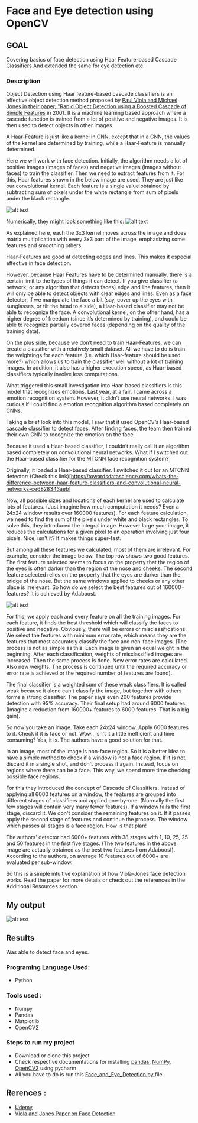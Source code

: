 # Face and Eye detection using OpenCV 
## GOAL
Covering basics of face detection using Haar Feature-based Cascade Classifiers
And extended the same for eye detection etc.

### Description
Object Detection using Haar feature-based cascade classifiers is an effective object detection method proposed by [Paul Viola and Michael Jones in their paper, "Rapid Object Detection using a Boosted Cascade of Simple Features](https://www.cs.cmu.edu/~efros/courses/LBMV07/Papers/viola-cvpr-01.pdf) in 2001. It is a machine learning based approach where a cascade function is trained from a lot of positive and negative images. It is then used to detect objects in other images.

A Haar-Feature is just like a kernel in CNN, except that in a CNN, the values of the kernel are determined by training, while a Haar-Feature is manually determined.

Here we will work with face detection. Initially, the algorithm needs a lot of positive images (images of faces) and negative images (images without faces) to train the classifier. Then we need to extract features from it. For this, Haar features shown in the below image are used. They are just like our convolutional kernel. Each feature is a single value obtained by subtracting sum of pixels under the white rectangle from sum of pixels under the black rectangle.

![alt text][haar]

[haar]: ./imgs/haar_features_1.jpg
Numerically, they might look something like this:
![alt text][haarnum]


[haarnum]: ./imgs/haar_num.png

As explained here, each the 3x3 kernel moves across the image and does matrix multiplication with every 3x3 part of the image, emphasizing some features and smoothing others.

Haar-Features are good at detecting edges and lines. This makes it especial effective in face detection. 

However, because Haar Features have to be determined manually, there is a certain limit to the types of things it can detect. If you give classifier (a network, or any algorithm that detects faces) edge and line features, then it will only be able to detect objects with clear edges and lines. Even as a face detector, if we manipulate the face a bit (say, cover up the eyes with sunglasses, or tilt the head to a side), a Haar-based classifier may not be able to recognize the face. A convolutional kernel, on the other hand, has a higher degree of freedom (since it’s determined by training), and could be able to recognize partially covered faces (depending on the quality of the training data).

On the plus side, because we don’t need to train Haar-Features, we can create a classifier with a relatively small dataset. All we have to do is train the weightings for each feature (i.e. which Haar-feature should be used more?) which allows us to train the classifier well without a lot of training images. In addition, it also has a higher execution speed, as Haar-based classifiers typically involve less computations.

What triggered this small investigation into Haar-based classifiers is this model that recognizes emotions. Last year, at a fair, I came across a emotion recognition system. However, it didn’t use neural networks. I was curious if I could find a emotion recognition algorithm based completely on CNNs.

Taking a brief look into this model, I saw that it used OpenCV’s Haar-based cascade classifier to detect faces. After finding faces, the team then trained their own CNN to recognize the emotion on the face.

Because it used a Haar-based classifier, I couldn’t really call it an algorithm based completely on convolutional neural networks. What if I switched out the Haar-based classifier for the MTCNN face recognition system?

Originally, it loaded a Haar-based classifier. I switched it out for an MTCNN detector:
(Check this link)[https://towardsdatascience.com/whats-the-difference-between-haar-feature-classifiers-and-convolutional-neural-networks-ce6828343aeb]

Now, all possible sizes and locations of each kernel are used to calculate lots of features. (Just imagine how much computation it needs? Even a 24x24 window results over 160000 features). For each feature calculation, we need to find the sum of the pixels under white and black rectangles. To solve this, they introduced the integral image. However large your image, it reduces the calculations for a given pixel to an operation involving just four pixels. Nice, isn't it? It makes things super-fast.

But among all these features we calculated, most of them are irrelevant. For example, consider the image below. The top row shows two good features. The first feature selected seems to focus on the property that the region of the eyes is often darker than the region of the nose and cheeks. The second feature selected relies on the property that the eyes are darker than the bridge of the nose. But the same windows applied to cheeks or any other place is irrelevant. So how do we select the best features out of 160000+ features? It is achieved by Adaboost.

![alt text][haar2]


[haar2]: ./imgs/haar_2.png



For this, we apply each and every feature on all the training images. For each feature, it finds the best threshold which will classify the faces to positive and negative. Obviously, there will be errors or misclassifications. We select the features with minimum error rate, which means they are the features that most accurately classify the face and non-face images. (The process is not as simple as this. Each image is given an equal weight in the beginning. After each classification, weights of misclassified images are increased. Then the same process is done. New error rates are calculated. Also new weights. The process is continued until the required accuracy or error rate is achieved or the required number of features are found).

The final classifier is a weighted sum of these weak classifiers. It is called weak because it alone can't classify the image, but together with others forms a strong classifier. The paper says even 200 features provide detection with 95% accuracy. Their final setup had around 6000 features. (Imagine a reduction from 160000+ features to 6000 features. That is a big gain).

So now you take an image. Take each 24x24 window. Apply 6000 features to it. Check if it is face or not. Wow.. Isn't it a little inefficient and time consuming? Yes, it is. The authors have a good solution for that.

In an image, most of the image is non-face region. So it is a better idea to have a simple method to check if a window is not a face region. If it is not, discard it in a single shot, and don't process it again. Instead, focus on regions where there can be a face. This way, we spend more time checking possible face regions.

For this they introduced the concept of Cascade of Classifiers. Instead of applying all 6000 features on a window, the features are grouped into different stages of classifiers and applied one-by-one. (Normally the first few stages will contain very many fewer features). If a window fails the first stage, discard it. We don't consider the remaining features on it. If it passes, apply the second stage of features and continue the process. The window which passes all stages is a face region. How is that plan!

The authors' detector had 6000+ features with 38 stages with 1, 10, 25, 25 and 50 features in the first five stages. (The two features in the above image are actually obtained as the best two features from Adaboost). According to the authors, on average 10 features out of 6000+ are evaluated per sub-window.

So this is a simple intuitive explanation of how Viola-Jones face detection works. Read the paper for more details or check out the references in the Additional Resources section.

## My output

![alt text][out]


[out]: ./imgs/out.png

## Results
Was able to detect face and eyes.

### Programing Language Used: 
- Python
### Tools used : 
- Numpy
- Pandas
- Matplotlib
- OpenCV2 

### Steps to run my project

- Download or clone this project
- Check respective documentations for installing [pandas](https://pandas.pydata.org/pandas-docs/stable/install.html), [NumPy](https://docs.scipy.org/doc/numpy/user/install.html), [OpenCV2](https://pypi.org/project/opencv-python/) using pycharm
- All you have to do is run this [Face_and_Eye_Detection.py ](./Face_and_Eye_Detection.py) file. 


## Rerences :

- [Udemy](https://www.udemy.com/master-computer-vision-with-opencv-in-python/learn/v4/t/lecture/5860732?start=0)
- [ Viola and Jones Paper on Face Detection ](https://www.cs.cmu.edu/~efros/courses/LBMV07/Papers/viola-cvpr-01.pdf) 
